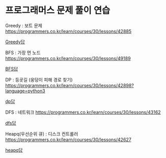 # 프로그래머스 문제 풀이 연습

Greedy : 보트 문제
https://programmers.co.kr/learn/courses/30/lessons/42885

[Greedy답](Greedy/)

BFS : 가장 먼 노드
https://programmers.co.kr/learn/courses/30/lessons/49189

[BFS답](BFS/)

DP : 등굣길 (웅덩이 피해 경로 찾기)
https://programmers.co.kr/learn/courses/30/lessons/42898?language=python3

[dp답](DP/)

DFS : 네트워크
https://programmers.co.kr/learn/courses/30/lessons/43162

[dfs답](dfs/)

Heapq(우선순위 큐) : 디스크 컨트롤러  
https://programmers.co.kr/learn/courses/30/lessons/42627

[heapq답](heapq/tired_work.py)
